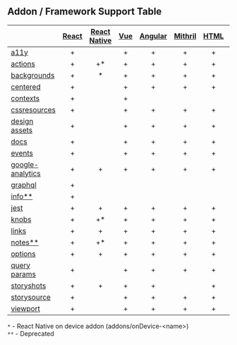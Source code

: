 ## Addon / Framework Support Table

|                                             | [React](app/react) | [React Native](app/react-native) | [Vue](app/vue) | [Angular](app/angular) | [Mithril](app/mithril) | [HTML](app/html) | [Marko](app/marko) | [Svelte](app/svelte) | [Riot](app/riot) | [Ember](app/ember) | [Preact](app/preact) | [Rax](app/rax) |
| ------------------------------------------- | :----------------: | :------------------------------: | :------------: | :--------------------: | :--------------------: | :--------------: | :----------------: | :------------------: | :--------------: | :----------------: | :------------------: | -------------- |
| [a11y](addons/a11y)                         |         +          |                                  |       +        |           +            |           +            |        +         |         +          |          +           |        +         |         +          |          +           | +              |
| [actions](addons/actions)                   |         +          |               +\*                |       +        |           +            |           +            |        +         |         +          |          +           |        +         |         +          |          +           | +              |
| [backgrounds](addons/backgrounds)           |         +          |                \*                |       +        |           +            |           +            |        +         |         +          |          +           |        +         |         +          |          +           | +              |
| [centered](addons/centered)                 |         +          |                                  |       +        |           +            |           +            |        +         |                    |          +           |                  |         +          |          +           | +              |
| [contexts](addons/contexts)                 |         +          |                                  |       +        |                        |                        |                  |                    |                      |                  |                    |          +           | +              |
| [cssresources](addons/cssresources)         |         +          |                                  |       +        |           +            |           +            |        +         |         +          |          +           |        +         |         +          |          +           | +              |
| [design assets](addons/design-assets)       |         +          |                                  |       +        |           +            |           +            |        +         |         +          |          +           |        +         |         +          |          +           | +              |
| [docs](addons/docs)                         |         +          |                                  |       +        |           +            |           +            |        +         |         +          |          +           |        +         |         +          |          +           | +              |
| [events](addons/events)                     |         +          |                                  |       +        |           +            |           +            |        +         |         +          |                      |                  |         +          |          +           | +              |
| [google-analytics](addons/google-analytics) |         +          |                +                 |       +        |           +            |           +            |        +         |         +          |          +           |        +         |         +          |          +           | +              |
| [graphql](addons/graphql)                   |         +          |                                  |                |                        |                        |                  |                    |                      |                  |                    |                      |                |
| [info**](https://github.com/storybookjs/storybook/tree/master/addons/info)                       |         +          |                                  |                |                        |                        |                  |                    |                      |                  |                    |                      |                |
| [jest](addons/jest)                         |         +          |                +                 |       +        |           +            |           +            |        +         |         +          |          +           |        +         |         +          |          +           | +              |
| [knobs](addons/knobs)                       |         +          |               +\*                |       +        |           +            |           +            |        +         |         +          |          +           |        +         |         +          |          +           | +              |
| [links](addons/links)                       |         +          |                +                 |       +        |           +            |           +            |        +         |                    |          +           |        +         |         +          |          +           | +              |
| [notes**](https://github.com/storybookjs/storybook/tree/master/addons/notes)                     |         +          |               +\*                |       +        |           +            |           +            |        +         |                    |          +           |        +         |         +          |          +           | +              |
| [options](addons/options)                   |         +          |                +                 |       +        |           +            |           +            |        +         |                    |          +           |        +         |         +          |          +           | +              |
| [query params](addons/queryparams)          |         +          |                                  |       +        |           +            |           +            |        +         |         +          |          +           |        +         |         +          |          +           | +              |
| [storyshots](addons/storyshots)             |         +          |                +                 |       +        |           +            |                        |        +         |                    |          +           |        +         |                    |          +           | +              |
| [storysource](addons/storysource)           |         +          |                                  |       +        |           +            |           +            |        +         |         +          |          +           |        +         |         +          |          +           | +              |
| [viewport](addons/viewport)                 |         +          |                                  |       +        |           +            |           +            |        +         |         +          |          +           |        +         |         +          |          +           | +              |

`*`  - React Native on device addon (addons/onDevice-\<name>)\
`**` - Deprecated
